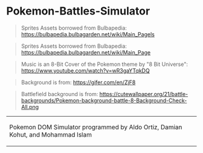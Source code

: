 # Pokemon-Battles-Simulator

> Sprites Assets borrowed from Bulbapedia: https://bulbapedia.bulbagarden.net/wiki/Main_Pagels

>Sprites Assets borrowed from Bulbapedia: https://bulbapedia.bulbagarden.net/wiki/Main_Page

>Music is an 8-Bit Cover of the Pokemon theme by "8 Bit Universe": https://www.youtube.com/watch?v=wR3gaYTqkDQ

>Background is from: https://gifer.com/en/ZjF8

>Battlefield background is from: https://cutewallpaper.org/21/battle-backgrounds/Pokemon-background-battle-8-Background-Check-All.png

<table><tr><td width="100%">

Pokemon DOM Simulator programmed by Aldo Ortiz, Damian Kohut, and Mohammad Islam
</td></tr></table>
